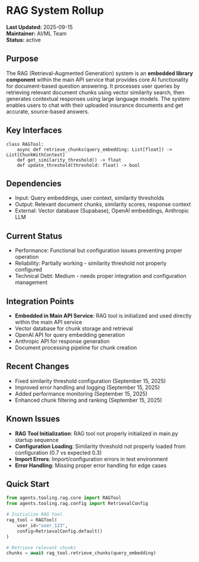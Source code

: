 # RAG System Rollup

**Last Updated:** 2025-09-15  
**Maintainer:** AI/ML Team  
**Status:** active

## Purpose
The RAG (Retrieval-Augmented Generation) system is an **embedded library component** within the main API service that provides core AI functionality for document-based question answering. It processes user queries by retrieving relevant document chunks using vector similarity search, then generates contextual responses using large language models. The system enables users to chat with their uploaded insurance documents and get accurate, source-based answers.

## Key Interfaces
```
class RAGTool:
    async def retrieve_chunks(query_embedding: List[float]) -> List[ChunkWithContext]
    def get_similarity_threshold() -> float
    def update_threshold(threshold: float) -> bool
```

## Dependencies
- Input: Query embeddings, user context, similarity thresholds
- Output: Relevant document chunks, similarity scores, response context
- External: Vector database (Supabase), OpenAI embeddings, Anthropic LLM

## Current Status
- Performance: Functional but configuration issues preventing proper operation
- Reliability: Partially working - similarity threshold not properly configured
- Technical Debt: Medium - needs proper integration and configuration management

## Integration Points
- **Embedded in Main API Service**: RAG tool is initialized and used directly within the main API service
- Vector database for chunk storage and retrieval
- OpenAI API for query embedding generation
- Anthropic API for response generation
- Document processing pipeline for chunk creation

## Recent Changes
- Fixed similarity threshold configuration (September 15, 2025)
- Improved error handling and logging (September 15, 2025)
- Added performance monitoring (September 15, 2025)
- Enhanced chunk filtering and ranking (September 15, 2025)

## Known Issues
- **RAG Tool Initialization**: RAG tool not properly initialized in main.py startup sequence
- **Configuration Loading**: Similarity threshold not properly loaded from configuration (0.7 vs expected 0.3)
- **Import Errors**: Import/configuration errors in test environment
- **Error Handling**: Missing proper error handling for edge cases

## Quick Start
```python
from agents.tooling.rag.core import RAGTool
from agents.tooling.rag.config import RetrievalConfig

# Initialize RAG tool
rag_tool = RAGTool(
    user_id="user_123",
    config=RetrievalConfig.default()
)

# Retrieve relevant chunks
chunks = await rag_tool.retrieve_chunks(query_embedding)
```
